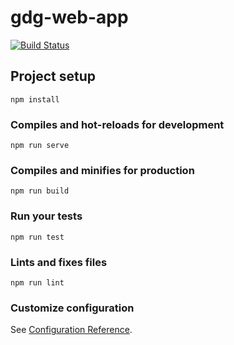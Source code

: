 # gdg-web-app

[![Build Status](https://travis-ci.org/Vrijraj/aura.svg?branch=master)](https://travis-ci.org/Vrijraj/aura)

## Project setup
```
npm install
```

### Compiles and hot-reloads for development
```
npm run serve
```

### Compiles and minifies for production
```
npm run build
```

### Run your tests
```
npm run test
```

### Lints and fixes files
```
npm run lint
```

### Customize configuration
See [Configuration Reference](https://cli.vuejs.org/config/).
